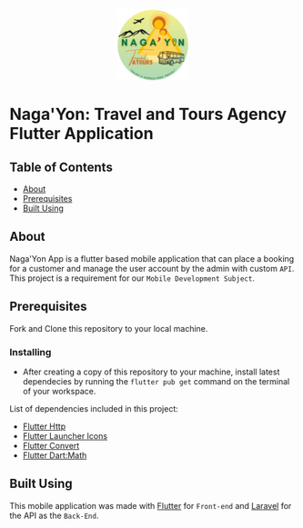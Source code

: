 <p align="center" width="100%">
    <img src="assets\images\icon.png"  width=25% height=25%/>
</p>

# Naga'Yon: Travel and Tours Agency Flutter Application

## Table of Contents
+ [About](#about)
+ [Prerequisites](#prerequisites)
+ [Built Using](#built-using)

## About <a name = "about"></a>
Naga'Yon App is a flutter based mobile application that can place a booking for a customer and manage the user account by the admin with custom ```API```. This project is a requirement for our ```Mobile Development Subject```.

## Prerequisites <a name = "prerequisites"></a>
Fork and Clone this repository to your local machine.

### Installing
- After creating a copy of this repository to your machine, install latest dependecies by running the ```flutter pub get``` command on the terminal of your workspace.

List of dependencies included in this project:
- [Flutter Http](https://pub.dev/packages/http)
- [Flutter Launcher Icons](https://pub.dev/packages/flutter_launcher_icons)
- [Flutter Convert](https://pub.dev/packages/convert) 
- [Flutter Dart:Math](https://api.flutter.dev/flutter/dart-math/dart-math-library.html) 

##  Built Using
This mobile application was made with [Flutter](https://flutter.dev/) for ```Front-end``` and [Laravel](https://laravel.com/) for the API as the ```Back-End```.
